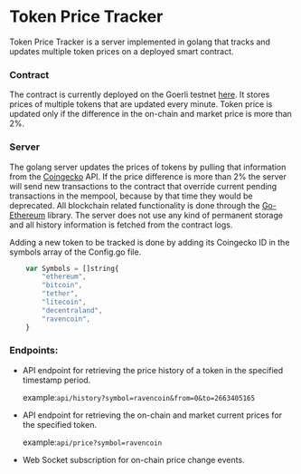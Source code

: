 # Token Price Tracker

Token Price Tracker is a server implemented in golang that tracks and updates multiple token prices on a deployed smart contract.

### Contract
The contract is currently deployed on the Goerli testnet [here](https://goerli.etherscan.io/address/0x7fcc8d5733782d38b84675e92703a4b7d26a77cb). It stores prices of multiple tokens that are updated every minute. Token price is updated only if the difference in the on-chain and market price is more than 2%.

### Server

The golang server updates the prices of tokens by pulling that information from the [Coingecko](https://www.coingecko.com/en/api/documentation) API. If the price difference is more than 2% the server will send new transactions to the contract that override current pending transactions in the mempool, because by that time they would be deprecated. All blockchain related functionality is done through the [Go-Ethereum](https://github.com/ethereum/go-ethereum) library. The server does not use any kind of permanent storage and all history information is fetched from the contract logs. 

Adding a new token to be tracked is done by adding its Coingecko ID in the symbols array of the Config.go file.
```js
    var Symbols = []string{
        "ethereum",
        "bitcoin",
        "tether",
        "litecoin",
        "decentraland",
        "ravencoin",
    }
```


### Endpoints:

- API endpoint for retrieving the price history of a token in the specified timestamp period.

    example:`
        api/history?symbol=ravencoin&from=0&to=2663405165
    `

- API endpoint for retrieving the on-chain and market current prices for the specified token.

    example:`
        api/price?symbol=ravencoin
    `

- Web Socket subscription for on-chain price change events.